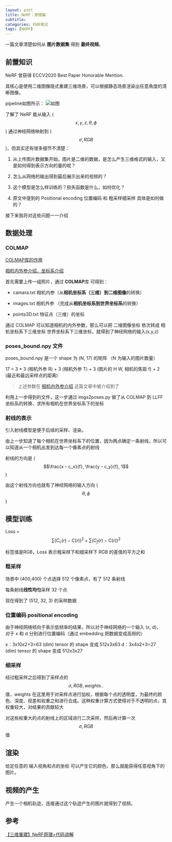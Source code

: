 ```yaml
---
layout: post
title: NeRF：原理篇
subtitle: 
categories: 科研笔记
tags: [NeRF]
---
```

一篇文章清楚如何从 **图片数据集** 得到 **最终视频**。

## 前置知识
<!-- ![1](https://picst.sunbangyan.cn/2023/12/23/3c3bb1316ed2b95e593b153177f7c764.jpeg) -->
NeRF 曾获得 ECCV2020 Best Paper Honorable Mention.

其核心是使用二维图像隐式重建三维场景，可以根据静态场景渲染出任意角度的清晰图像。

pipeline如图所示：
![如图](https://picdl.sunbangyan.cn/2023/12/23/17951abffa9a80e6876e269f4e7c6b77.jpeg)

了解了 NeRF 能从输入 ($$x,y,z, \theta, \phi$$) 通过神经网络映射到 ($$ \sigma, RGB$$)，但其实还有很多细节不清楚：

1. 从上传图片数据集开始，图片是二维的数据，是怎么产生三维格式的输入，又是如何得到表示方向的量的呢？

2. 怎么从网络的输出得到最后展示出来的视频的？

3. 这个模型是怎么样训练的？损失函数是什么，如何优化？

4. 原文中提到的 Positional encoding 位置编码 和 粗采样细采样 具体是如何做的？

接下来我将对这些问题一一介绍

## 数据处理
### COLMAP
[COLMAP库的作用](https://blog.csdn.net/qq_30565883/article/details/127907414)

[相机内外参介绍、坐标系介绍](https://zhuanlan.zhihu.com/p/593204605?utm_id=0)

首先需要上传一组照片，通过 **COLMAP**库 可得到：
- camara.txt 相机内参（从**相机坐标系（三维）**到**二维图像**的转换）

- images.txt 相机外参 （完成从**相机坐标系到世界坐标系**的转换）

- points3D.txt 特征点（三维）的坐标

通过 COLMAP 可以知道相机的内外参数，那么可以把 二维图像坐标 依次转成 相机坐标系下三维坐标 世界坐标系下三维坐标，就得到了神经网络的输入(x,y,z)

### poses_bound.npy 文件
poses_bound.npy 是一个 shape 为 (N, 17) 的矩阵 （N 为输入的图片数量）

17 = 3 * 3 (相机外参 R) + 3 (相机外参 T) + 3 (图片的 H W, 相机的焦距 f) + 2 (最近和最远采样点的距离)

> 上述参数在 [相机内外参介绍](https://zhuanlan.zhihu.com/p/593204605?utm_id=0) 这篇文章中被介绍到了

利用上一步得到的文件，这一步通过 imgs2poses.py 做了从 COLMAP 到 LLFF 坐标系的转换、求所有相机在世界坐标系下的坐标

### 射线的表示
引入射线模型是便于后续的采样、渲染。

由上一步知道了每个相机在世界坐标系下的位置，因为两点确定一条射线，所以可以知道从一个相机出发到达每一个像素点的射线

射线的方向是 ($$\frac{x - c_x}{f}, \frac{y - c_y}{f}, 1$$)

由这个射线方向也就有了神经网络的输入方向 ($$\theta, \phi$$)


## 模型训练

Loss = $$\sum(C_c(r) - C(r)) ^ 2 + \sum(C_f(r) - C(r)) ^ 2$$

标签值是RGB，Loss 表示粗采样下和细采样下 RGB 的差值的平方之和

### 粗采样
场景中 (400,400) 个点选择 512 个像素点，有了 512 条射线

每条射线**线性均匀**采样 32 个点

现在得到了 (512, 32, 3) 的采样数据

### 位置编码 positional encoding
由于神经网络倾向于表示低频率的结果，所以对于神经网络的一个输入 (x, d)， 对于 x 和 d 分别进行位置编码（通过 embedding 把数据变成高频的）

x：3x10x2+3=63 (dim)  tensor 的 shape 变成 512x3x63
d：3x4x2+3=27 (dim)   tensor 的 shape 变成 512x3x27

### 细采样
经过粗采样之后得到了采样点的 $$\sigma, RGB, weights..$$ 值，weights 在这里用于对采样点进行加权，根据每个点的透明度，为最终的颜色、深度、视差和权重之和进行合成。这种权重计算方式使得对于不透明的点，其权重较大，对结果的贡献较大

对这些权重大的点的射线上的区域进行二次采样，然后再计算一次 $$\sigma, RGB$$ 值

## 渲染
给定任意的 输入视角和点的坐标 可以产生它的颜色，那么就能获得任意视角下的图片。

## 视频的产生
产生一个相机轨迹，连接通过这个轨迹产生的图片就得到了视频。

## 参考
[【三维重建】NeRF原理+代码讲解](https://blog.csdn.net/qq_45752541/article/details/130072505)
